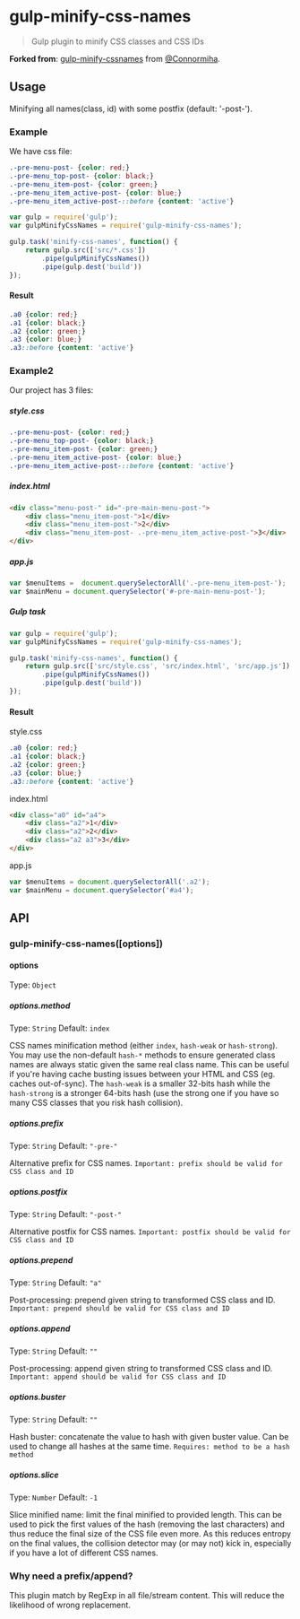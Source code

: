 # gulp-minify-css-names

> Gulp plugin to minify CSS classes and CSS IDs

**Forked from**: [gulp-minify-cssnames](https://github.com/Connormiha/gulp-minify-cssnames) from [@Connormiha](https://github.com/Connormiha).

## Usage

Minifying all names(class, id) with some postfix (default: '-post-').

### Example

We have css file:

```css
.-pre-menu-post- {color: red;}
.-pre-menu_top-post- {color: black;}
.-pre-menu_item-post- {color: green;}
.-pre-menu_item_active-post- {color: blue;}
.-pre-menu_item_active-post-::before {content: 'active'}
```

```javascript
var gulp = require('gulp');
var gulpMinifyCssNames = require('gulp-minify-css-names');

gulp.task('minify-css-names', function() {
    return gulp.src(['src/*.css'])
        .pipe(gulpMinifyCssNames())
        .pipe(gulp.dest('build'))
});
```

#### Result

```css
.a0 {color: red;}
.a1 {color: black;}
.a2 {color: green;}
.a3 {color: blue;}
.a3::before {content: 'active'}
```

### Example2

Our project has 3 files:

##### style.css

```css
.-pre-menu-post- {color: red;}
.-pre-menu_top-post- {color: black;}
.-pre-menu_item-post- {color: green;}
.-pre-menu_item_active-post- {color: blue;}
.-pre-menu_item_active-post-::before {content: 'active'}
```

##### index.html

```html
<div class="menu-post-" id="-pre-main-menu-post-">
    <div class="menu_item-post-">1</div>
    <div class="menu_item-post-">2</div>
    <div class="menu_item-post- .-pre-menu_item_active-post-">3</div>
</div>
```
##### app.js

```javascript
var $menuItems =  document.querySelectorAll('.-pre-menu_item-post-');
var $mainMenu = document.querySelector('#-pre-main-menu-post-');
```

##### Gulp task

```javascript
var gulp = require('gulp');
var gulpMinifyCssNames = require('gulp-minify-css-names');

gulp.task('minify-css-names', function() {
    return gulp.src(['src/style.css', 'src/index.html', 'src/app.js'])
        .pipe(gulpMinifyCssNames())
        .pipe(gulp.dest('build'))
});
```

#### Result

style.css
```css
.a0 {color: red;}
.a1 {color: black;}
.a2 {color: green;}
.a3 {color: blue;}
.a3::before {content: 'active'}
```
index.html
```html
<div class="a0" id="a4">
    <div class="a2">1</div>
    <div class="a2">2</div>
    <div class="a2 a3">3</div>
</div>
```
app.js
```javascript
var $menuItems = document.querySelectorAll('.a2');
var $mainMenu = document.querySelector('#a4');
```

## API

### gulp-minify-css-names([options])

#### options

Type: `Object`

##### options.method

Type: `String`
Default: `index`

CSS names minification method (either `index`, `hash-weak` or `hash-strong`).
You may use the non-default `hash-*` methods to ensure generated class names are always static given the same real class name. This can be useful if you're having cache busting issues between your HTML and CSS (eg. caches out-of-sync). The `hash-weak` is a smaller 32-bits hash while the `hash-strong` is a stronger 64-bits hash (use the strong one if you have so many CSS classes that you risk hash collision).

##### options.prefix

Type: `String`
Default: `"-pre-"`

Alternative prefix for CSS names.
`Important: prefix should be valid for CSS class and ID`

##### options.postfix

Type: `String`
Default: `"-post-"`

Alternative postfix for CSS names.
`Important: postfix should be valid for CSS class and ID`

##### options.prepend

Type: `String`
Default: `"a"`

Post-processing: prepend given string to transformed CSS class and ID.
`Important: prepend should be valid for CSS class and ID`

##### options.append

Type: `String`
Default: `""`

Post-processing: append given string to transformed CSS class and ID.
`Important: append should be valid for CSS class and ID`

##### options.buster

Type: `String`
Default: `""`

Hash buster: concatenate the value to hash with given buster value. Can be used to change all hashes at the same time.
`Requires: method to be a hash method`

##### options.slice

Type: `Number`
Default: `-1`

Slice minified name: limit the final minified to provided length. This can be used to pick the first values of the hash (removing the last characters) and thus reduce the final size of the CSS file even more. As this reduces entropy on the final values, the collision detector may (or may not) kick in, especially if you have a lot of different CSS names.

### Why need a prefix/append?

This plugin match by RegExp in all file/stream content. This will reduce the likelihood of wrong replacement.

[npm-url]: https://npmjs.org/package/gulp-minify-css-names
[npm-image]: https://img.shields.io/npm/v/gulp-minify-css-names.svg
